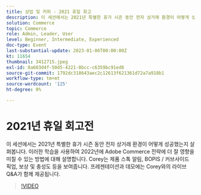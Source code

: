 ```yaml
---
title: 상업 및 커피 - 2021 휴일 회고
description: 이 세션에서는 2021년 특별한 휴가 시즌 동안 전자 상거래 환경이 어떻게 성공했는지 살펴봅니다. 이러한 학습을 사용하여 2022년에 Adobe Commerce 전략에 더 잘 영향을 미칠 수 있는 방법에 대해 설명합니다. Corey는 제품 스톡 알림, BOPIS / 커브사이드 픽업, 보상 및 충성도 등을 보여줍니다. 프레젠테이션과 데모에는 Corey와의 라이브 Q&A가 함께 제공됩니다.
solution: Commerce
topic: Commerce
role: Admin, Leader, User
level: Beginner, Intermediate, Experienced
doc-type: Event
last-substantial-update: 2023-01-06T00:00:00Z
kt: 11654
thumbnail: 3412715.jpeg
exl-id: 8a603d4f-50d5-4221-8bcc-c6359bc91ed8
source-git-commit: 1792dc318643aec2c12613f621361d72a7a918b1
workflow-type: tm+mt
source-wordcount: '125'
ht-degree: 0%

---
```


# 2021년 휴일 회고전

이 세션에서는 2021년 특별한 휴가 시즌 동안 전자 상거래 환경이 어떻게 성공했는지 살펴봅니다. 이러한 학습을 사용하여 2022년에 Adobe Commerce 전략에 더 잘 영향을 미칠 수 있는 방법에 대해 설명합니다. Corey는 제품 스톡 알림, BOPIS / 커브사이드 픽업, 보상 및 충성도 등을 보여줍니다. 프레젠테이션과 데모에는 Corey와의 라이브 Q&amp;A가 함께 제공됩니다.

>[!VIDEO](https://video.tv.adobe.com/v/3412715/?quality=12&learn=on)
